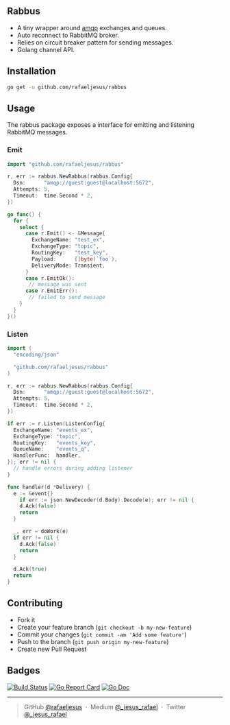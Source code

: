 ## Rabbus

* A tiny wrapper around [amqp](github.com/streadway/amqp) exchanges and queues.
* Auto reconnect to RabbitMQ broker.
* Relies on circuit breaker pattern for sending messages.
* Golang channel API.

## Installation
```bash
go get -u github.com/rafaeljesus/rabbus
```

## Usage
The rabbus package exposes a interface for emitting and listening RabbitMQ messages.

### Emit
```go
import "github.com/rafaeljesus/rabbus"

r, err := rabbus.NewRabbus(rabbus.Config{
  Dsn:      "amqp://guest:guest@localhost:5672",
  Attempts: 5,
  Timeout:  time.Second * 2,
})

go func() {
  for {
    select {
      case r.Emit() <- &Message{
        ExchangeName: "test_ex",
        ExchangeType: "topic",
        RoutingKey:   "test_key",
        Payload:      []byte(`foo`),
        DeliveryMode: Transient,
      }
      case r.EmitOk():
       // message was sent
      case r.EmitErr():
       // failed to send message
    }
  }
}()
```

### Listen
```go
import (
  "encoding/json"

  "github.com/rafaeljesus/rabbus"
)

r, err := rabbus.NewRabbus(rabbus.Config{
  Dsn:      "amqp://guest:guest@localhost:5672",
  Attempts: 5,
  Timeout:  time.Second * 2,
})

if err := r.Listen(ListenConfig{
  ExchangeName: "events_ex",
  ExchangeType: "topic",
  RoutingKey:   "events_key",
  QueueName:    "events_q",
  HandlerFunc:  handler,
}); err != nil {
  // handle errors during adding listener
}

func handler(d *Delivery) {
  e := &event{}
	if err := json.NewDecoder(d.Body).Decode(e); err != nil {
    d.Ack(false)
    return
  }

  _, err = doWork(e)
  if err != nil {
    d.Ack(false)
    return
  }

  d.Ack(true)
  return
}
```

## Contributing
- Fork it
- Create your feature branch (`git checkout -b my-new-feature`)
- Commit your changes (`git commit -am 'Add some feature'`)
- Push to the branch (`git push origin my-new-feature`)
- Create new Pull Request

## Badges

[![Build Status](https://circleci.com/gh/rafaeljesus/rabbus.svg?style=svg)](https://circleci.com/gh/rafaeljesus/rabbus)
[![Go Report Card](https://goreportcard.com/badge/github.com/rafaeljesus/rabbus)](https://goreportcard.com/report/github.com/rafaeljesus/rabbus)
[![Go Doc](https://godoc.org/github.com/rafaeljesus/rabbus?status.svg)](https://godoc.org/github.com/rafaeljesus/rabbus)

---

> GitHub [@rafaeljesus](https://github.com/rafaeljesus) &nbsp;&middot;&nbsp;
> Medium [@_jesus_rafael](https://medium.com/@_jesus_rafael) &nbsp;&middot;&nbsp;
> Twitter [@_jesus_rafael](https://twitter.com/_jesus_rafael)
